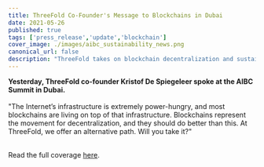 ```yaml
---
title: ThreeFold Co-Founder's Message to Blockchains in Dubai
date: 2021-05-26
published: true
tags: ['press_release','update','blockchain']
cover_image: ./images/aibc_sustainability_news.png
canonical_url: false
description: "ThreeFold takes on blockchain decentralization and sustainability at AIBC Summit in Dubai"
---
```


**Yesterday, ThreeFold co-founder Kristof De Spiegeleer spoke at the AIBC Summit in Dubai.**
<br/>
<br/>
"The Internet’s infrastructure is extremely power-hungry, and most blockchains are living on top of that infrastructure. Blockchains represent the movement for decentralization, and they should do better than this. At ThreeFold, we offer an alternative path. Will you take it?"
<br/>
<br/>

Read the full coverage [here](https://opinionnigeria.com/threefold-takes-on-blockchain-decentralization-and-sustainability-at-aibc-summit-in-dubai/).
